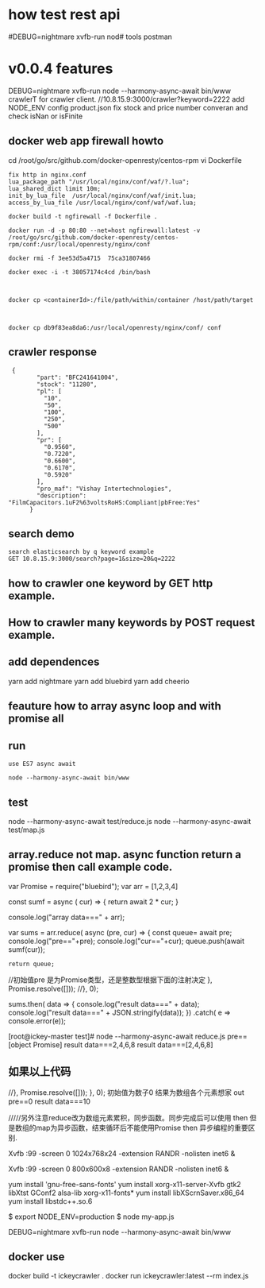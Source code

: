 # how test rest api
#DEBUG=nightmare xvfb-run nod# tools postman

# v0.0.4 features
DEBUG=nightmare xvfb-run node --harmony-async-await bin/www
crawlerT for crawler client.
//10.8.15.9:3000/crawler?keyword=2222
add NODE_ENV  config product.json
fix stock and price number converan and check isNan or isFinite


## docker web app firewall howto

cd /root/go/src/github.com/docker-openresty/centos-rpm
vi Dockerfile
```
fix http in nginx.conf
lua_package_path "/usr/local/nginx/conf/waf/?.lua";
lua_shared_dict limit 10m;
init_by_lua_file  /usr/local/nginx/conf/waf/init.lua;
access_by_lua_file /usr/local/nginx/conf/waf/waf.lua;

```

```
docker build -t ngfirewall -f Dockerfile .

docker run -d -p 80:80 --net=host ngfirewall:latest -v /root/go/src/github.com/docker-openresty/centos-rpm/conf:/usr/local/openresty/nginx/conf

docker rmi -f 3ee53d5a4715  75ca31807466

docker exec -i -t 38057174c4cd /bin/bash



docker cp <containerId>:/file/path/within/container /host/path/target



docker cp db9f83ea8da6:/usr/local/openresty/nginx/conf/ conf
```
## crawler response
```
 {
        "part": "BFC241641004",
        "stock": "11280",
        "pl": [
          "10",
          "50",
          "100",
          "250",
          "500"
        ],
        "pr": [
          "0.9560",
          "0.7220",
          "0.6600",
          "0.6170",
          "0.5920"
        ],
        "pro_maf": "Vishay Intertechnologies",
        "description": "FilmCapacitors.1uF2%63voltsRoHS:Compliant|pbFree:Yes"
      }
```
## search demo
```
search elasticsearch by q keyword example
GET 10.8.15.9:3000/search?page=1&size=20&q=2222
```

## how to crawler one keyword by GET http example.

## How to crawler many keywords by POST request example.


## add dependences
yarn add nightmare
yarn add bluebird
yarn add cheerio


## feauture how to array async loop and with promise all
## run
```
use ES7 async await

node --harmony-async-await bin/www
```
## test

node --harmony-async-await test/reduce.js
node --harmony-async-await test/map.js



## array.reduce not map. async function return a promise then call example code.
var Promise = require("bluebird");
var arr = [1,2,3,4]

const sumf = async ( cur) => {
  return await 2 * cur;
}

console.log("array data===" + arr);

var sums = arr.reduce( async (pre, cur) => {
    const queue= await pre;
    console.log("pre=="+pre);
    console.log("cur=="+cur);
    queue.push(await sumf(cur));

    return queue;
//初始值pre 是为Promise类型，还是整数型根据下面的注射决定
}, Promise.resolve([]));
//}, 0);

  sums.then( data => {
      console.log("result data===" + data);
      console.log("result data===" + JSON.stringify(data));
  })
  .catch( e => console.error(e));

[root@ickey-master test]# node --harmony-async-await reduce.js
pre==[object Promise]
result data===2,4,6,8
result data===[2,4,6,8]

## 如果以上代码
//}, Promise.resolve([]));
}, 0);
初始值为数子0 结果为数组各个元素想家
out
pre==0
result data===10

/////另外注意reduce改为数组元素累积，同步函数。同步完成后可以使用 then
但是数组的map为异步函数，结束循环后不能使用Promise then
异步编程的重要区别.

Xvfb :99 -screen 0 1024x768x24 -extension RANDR -nolisten inet6 &


Xvfb :99 -screen 0 800x600x8 -extension RANDR -nolisten inet6 &

yum install 'gnu-free-sans-fonts'
yum install xorg-x11-server-Xvfb  gtk2 libXtst GConf2 alsa-lib xorg-x11-fonts*
yum install libXScrnSaver.x86_64
yum install libstdc++.so.6

$ export NODE_ENV=production
$ node my-app.js

DEBUG=nightmare xvfb-run node --harmony-async-await bin/www




## docker use

docker build  -t ickeycrawler .
docker run ickeycrawler:latest --rm index.js

